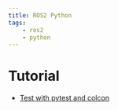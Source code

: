 ```yaml
---
title: ROS2 Python 
tags:
    - ros2
    - python
---
```



# Tutorial
 - [Test with pytest and colcon](test_demo.md)
